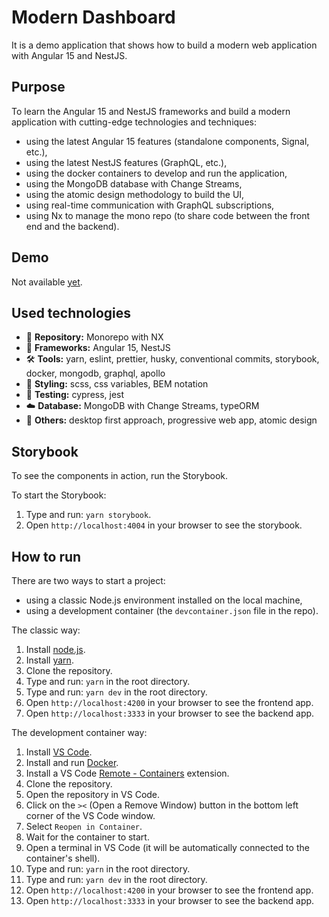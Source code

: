 # Modern Dashboard

It is a demo application that shows how to build a modern web application with Angular 15 and NestJS.

## Purpose

To learn the Angular 15 and NestJS frameworks and build a modern application with cutting-edge technologies and techniques:

- using the latest Angular 15 features (standalone components, Signal, etc.),
- using the latest NestJS features (GraphQL, etc.),
- using the docker containers to develop and run the application,
- using the MongoDB database with Change Streams,
- using the atomic design methodology to build the UI,
- using real-time communication with GraphQL subscriptions,
- using Nx to manage the mono repo (to share code between the front end and the backend).

## Demo

Not available [yet](https://giphy.com/gifs/pokemon-anime-7SF5scGB2AFrgsXP63).

## Used technologies

- 🎁 **Repository:** Monorepo with NX
- 🧰 **Frameworks:** Angular 15, NestJS
- 🛠️ **Tools:** yarn, eslint, prettier, husky, conventional commits, storybook, docker, mongodb, graphql, apollo
- 🎨 **Styling:** scss, css variables, BEM notation
- 🧪 **Testing:** cypress, jest
- ☁️ **Database:** MongoDB with Change Streams, typeORM
- 💎 **Others:** desktop first approach, progressive web app, atomic design

## Storybook

To see the components in action, run the Storybook.

To start the Storybook:

1. Type and run: `yarn storybook`.
2. Open `http://localhost:4004` in your browser to see the storybook.

## How to run

There are two ways to start a project:

- using a classic Node.js environment installed on the local machine,
- using a development container (the `devcontainer.json` file in the repo).

The classic way:

1. Install [node.js](https://nodejs.org/en/download/).
2. Install [yarn](https://classic.yarnpkg.com/en/docs/install).
3. Clone the repository.
4. Type and run: `yarn` in the root directory.
5. Type and run: `yarn dev` in the root directory.
6. Open `http://localhost:4200` in your browser to see the frontend app.
7. Open `http://localhost:3333` in your browser to see the backend app.

The development container way:

1. Install [VS Code](https://code.visualstudio.com/).
2. Install and run [Docker](https://www.docker.com/products/docker-desktop).
3. Install a VS Code [Remote - Containers](https://marketplace.visualstudio.com/items?itemName=ms-vscode-remote.remote-containers) extension.
4. Clone the repository.
5. Open the repository in VS Code.
6. Click on the `><` (Open a Remove Window) button in the bottom left corner of the VS Code window.
7. Select `Reopen in Container`.
8. Wait for the container to start.
9. Open a terminal in VS Code (it will be automatically connected to the container's shell).
10. Type and run: `yarn` in the root directory.
11. Type and run: `yarn dev` in the root directory.
12. Open `http://localhost:4200` in your browser to see the frontend app.
13. Open `http://localhost:3333` in your browser to see the backend app.
